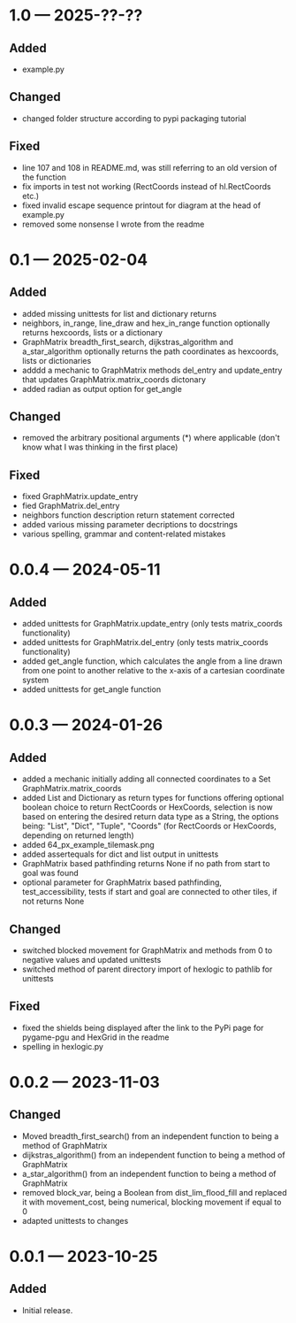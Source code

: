<!-- id='changelog-1.0'-->
# 1.0 — 2025-??-??

## Added
 - example.py
 
## Changed

 - changed folder structure according to pypi packaging tutorial
 
## Fixed

 - line 107 and 108 in README.md, was still referring to an old version of the function
 - fix imports in test not working (RectCoords instead of hl.RectCoords etc.)
 - fixed invalid escape sequence printout for diagram at the head of example.py
 - removed some nonsense I wrote from the readme

<!-- id='changelog-0.1'-->
# 0.1 — 2025-02-04

## Added

- added missing unittests for list and dictionary returns
- neighbors, in_range, line_draw and hex_in_range function optionally returns hexcoords, lists or a dictionary
- GraphMatrix breadth_first_search, dijkstras_algorithm and a_star_algorithm optionally returns the path coordinates as hexcoords, lists or dictionaries
- adddd a mechanic to GraphMatrix methods del_entry and update_entry that updates GraphMatrix.matrix_coords dictonary
- added radian as output option for get_angle 

## Changed

- removed the arbitrary positional arguments (*) where applicable (don't know what I was thinking in the first place)

## Fixed

- fixed GraphMatrix.update_entry
- fied GraphMatrix.del_entry
- neighbors function description return statement corrected
- added various missing parameter decriptions to docstrings
- various spelling, grammar and content-related mistakes

<!-- id='changelog-0.0.4'-->
# 0.0.4 — 2024-05-11

## Added

- added unittests for GraphMatrix.update_entry (only tests matrix_coords functionality)
- added unittests for GraphMatrix.del_entry (only tests matrix_coords functionality)
- added get_angle function, which calculates the angle from a line drawn from one point to another relative to the x-axis of a cartesian coordinate system
- added unittests for get_angle function

<!-- id='changelog-0.0.3'-->
# 0.0.3 — 2024-01-26

## Added

- added a mechanic initially adding all connected coordinates to a Set GraphMatrix.matrix_coords
- added List and Dictionary as return types for functions offering optional boolean choice to return RectCoords or HexCoords, selection is now based on entering the desired return data type as a String, the options being: "List", "Dict", "Tuple", "Coords" (for RectCoords or HexCoords, depending on returned length)
- added 64_px_example_tilemask.png
- added assertequals for dict and list output in unittests
- GraphMatrix based pathfinding returns None if no path from start to goal was found
- optional parameter for GraphMatrix based pathfinding, test_accessibility, tests if start and goal are connected to other tiles, if not returns None

## Changed

- switched blocked movement for GraphMatrix and methods from 0 to negative values and updated unittests
- switched method of parent directory import of hexlogic to pathlib for unittests

## Fixed

- fixed the shields being displayed after the link to the PyPi page for pygame-pgu and HexGrid in the readme
- spelling in hexlogic.py

<!-- id='changelog-0.0.2'-->
# 0.0.2 — 2023-11-03

## Changed

- Moved breadth_first_search() from an independent function to being a method of GraphMatrix
- dijkstras_algorithm() from an independent function to being a method of GraphMatrix
- a_star_algorithm() from an independent function to being a method of GraphMatrix
- removed block_var, being a Boolean from dist_lim_flood_fill and replaced it with movement_cost, being numerical, blocking movement if equal to 0
- adapted unittests to changes


<!-- id='changelog-0.0.1'-->
# 0.0.1 — 2023-10-25

## Added

- Initial release.



